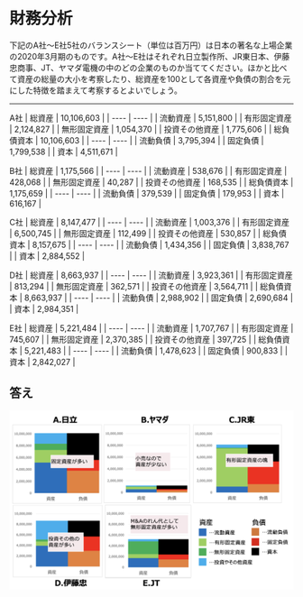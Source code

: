 # 財務分析
下記のA社〜E社5社のバランスシート（単位は百万円）は日本の著名な上場企業の2020年3月期のものです。A社〜E社はそれぞれ日立製作所、JR東日本、伊藤忠商事、JT、ヤマダ電機の中のどの企業のものか当ててください。ほかと比べて資産の総量の大小を考察したり、総資産を100として各資産や負債の割合を元にした特徴を踏まえて考察するとよいでしょう。

---
A社
| 総資産 | 10,106,603 |
| ---- | ---- |
| 流動資産 | 5,151,800 |
| 有形固定資産 | 2,124,827 |
| 無形固定資産 | 1,054,370 |
| 投資その他資産 | 1,775,606 |
| 総負債資本 | 10,106,603 |
| ---- | ---- |
| 流動負債 | 3,795,394 |
| 固定負債 | 1,799,538 |
| 資本 | 4,511,671 |

B社
| 総資産 | 1,175,566 |
| ---- | ---- |
| 流動資産 | 538,676 |
| 有形固定資産 | 428,068 |
| 無形固定資産 | 40,287 |
| 投資その他資産 | 168,535 |
| 総負債資本 | 1,175,659 |
| ---- | ---- |
| 流動負債 | 379,539 |
| 固定負債 | 179,953 |
| 資本 | 616,167 |

C社
| 総資産 | 8,147,477 |
| ---- | ---- |
| 流動資産 | 1,003,376 |
| 有形固定資産 | 6,500,745 |
| 無形固定資産 | 112,499 |
| 投資その他資産 | 530,857 |
| 総負債資本 | 8,157,675 |
| ---- | ---- |
| 流動負債 | 1,434,356 |
| 固定負債 | 3,838,767 |
| 資本 | 2,884,552 |

D社
| 総資産 | 8,663,937 |
| ---- | ---- |
| 流動資産 | 3,923,361 |
| 有形固定資産 | 813,294 |
| 無形固定資産 | 362,571 |
| 投資その他資産 | 3,564,711 |
| 総負債資本 | 8,663,937 |
| ---- | ---- |
| 流動負債 | 2,988,902 |
| 固定負債 | 2,690,684 |
| 資本 | 2,984,351 |

E社
| 総資産 | 5,221,484 |
| ---- | ---- |
| 流動資産 | 1,707,767 |
| 有形固定資産 | 745,607 |
| 無形固定資産 | 2,370,385 |
| 投資その他資産 | 397,725 |
| 総負債資本 | 5,221,483 |
| ---- | ---- |
| 流動負債 | 1,478,623 |
| 固定負債 | 900,833 |
| 資本 | 2,842,027 |

## 答え
![答え](../images/BS.png)

